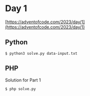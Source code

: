 # Day 1

[https://adventofcode.com/2023/day/1](https://adventofcode.com/2023/day/1)

## Python
```
$ python3 solve.py data-input.txt
```

## PHP

Solution for Part 1
```
$ php solve.py
```
